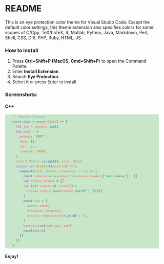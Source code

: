 # README
This is an eye protection color theme for Visual Studio Code. Except the default color settings, this theme extension also specifies colors for some scopes of C/Cpp, TeX/LaTeX, R, Matlab, Python, Java, Markdown, Perl, Shell, CSS, Diff, PHP, Ruby, HTML, JS.
### How to install

1. Press **Ctrl+Shift+P (MacOS, Cmd+Shift+P**) to open the Command Palette.
2. Enter **Install Extension**.
3. Search **Eye Protection**.
4. Select it or press Enter to install.

### Screenshots:

#### C++
![Screenshots](https://raw.githubusercontent.com/yezige/vscode-theme-green-eyecare/master/screenshots/preview-cascadia-code.png)


**Enjoy!**
